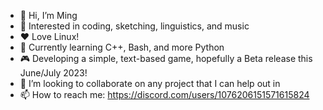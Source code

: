 - 👋 Hi, I’m Ming
- 👀 Interested in coding, sketching, linguistics, and music
- ❤ Love Linux!
- 🌱 Currently learning C++, Bash, and more Python
- 🎮 Developing a simple, text-based game, hopefully a Beta release this June/July 2023!
- 💞️ I’m looking to collaborate on any project that I can help out in
- 📫 How to reach me: https://discord.com/users/1076206151571615824
